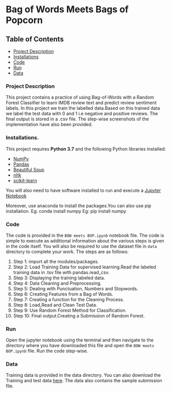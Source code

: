 # Bag of Words Meets Bags of Popcorn


## Table of Contents  
- [Project Description](#project-overview)
- [Installations](#install)
- [Code](#code)
- [Run](#run)
- [Data](#data)


### <a name="project-overview"></a>Project Description

This project contains a practice of using Bag-of-Words with a Random Forest Classifier to learn IMDB review text and predict review sentiment labels.
In this project we train the labelled data.Based on this trained data we label the test data with 0 and 1 i.e negative and positive reviews.
The final output is stored in a .csv file.
The step-wise screenshots of the implementation have also been provided.


### <a name="install"></a>Installations.

This project requires **Python 3.7** and the following Python libraries installed:

- [NumPy](http://www.numpy.org/)
- [Pandas](https://pandas.pydata.org/)
- [Beautiful Soup](https://www.crummy.com/software/BeautifulSoup/)
- [nltk](http://www.nltk.org/)
- [scikit-learn](http://scikit-learn.org/stable/)

You will also need to have software installed to run and execute a [Jupyter Notebook](http://jupyter.org/)

Moreover, use anaconda to install the packages.You can also use pip installation.
Eg: conda install numpy
Eg: pip install numpy

### <a name="code"></a>Code

The code is provided in the `BOW meets BOP.ipynb` notebook file.
The code is simple to execute as additional information about the various steps is given in the code itself.
You will also be required to use the dataset file in `data` directory to complete your work.
The steps are as follows:
1) Step 1: import all the modules/packages.
2) Step 2: Load Training Data for supervised learning.Read the labeled training data in .tsv file with pandas.read_csv.
3) Step 3: Displaying the training labeled data.
4) Step 4: Data Cleaning and Preprocessing.
5) Step 5: Dealing with Punctuation, Numbers and Stopwords.
6) Step 6: Creating Features from a Bag of Words.
7) Step 7: Creating a function for the Cleaning Process.
8) Step 8: Load,Read and Clean Test Data.
9) Step 9: Use Random Forest Method for Classification.
10) Step 10: Final output.Creating a Submission of Random Forest.

### <a name="run"></a>Run

Open the jupyter notebook using the terminal and then navigate to the directory where you have downloaded this file and open the `BOW meets BOP.ipynb` file. Run the code step-wise.


### <a name='data'></a>Data

Training data is provided in the data directory.
You can also download the Training and test data [here](https://www.kaggle.com/c/word2vec-nlp-tutorial/data).
The data also contains the sample submission file.
